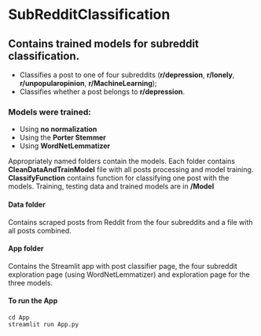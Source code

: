 # SubRedditClassification

## Contains trained models for subreddit classification. 
- Classifies a post to one of four subreddits (**r/depression**, **r/lonely**, **r/unpopularopinion**, **r/MachineLearning**);
- Classifies whether a post belongs to **r/depression**.

### Models were trained:
- Using **no normalization**
- Using the **Porter Stemmer**
- Using **WordNetLemmatizer**

Appropriately named folders contain the models. Each folder contains **CleanDataAndTrainModel** file with all posts processing and model training. **ClassifyFunction** contains function for classifying one post with the models. Training, testing  data and trained models are in **/Model**

####  Data folder
Contains scraped posts from Reddit from the four subreddits and a file with all posts combined.
#### App folder
Contains the Streamlit app with post classifier page, the four subreddit exploration page (using WordNetLemmatizer) and exploration page for the three models.
#### To run the App
`cd App` <br>
`streamlit run App.py`
